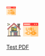 [<img src="https://raw.githubusercontent.com/tempurl/test/main/url.png" width="25" />](https://tempurl.github.io/test/)

[<img src="https://raw.githubusercontent.com/tempurl/test/main/online-lernen.png" width="40" />](https://tempurl.github.io) [<img src="https://raw.githubusercontent.com/tempurl/test/main/url.png" width="40" />](https://tempurl.github.io/test/)

[Test PDF](https://docs.google.com/viewer?url=https://https://cdn-34.anonfiles.com/p7Y7Zd2fu9/48b092eb-1624611976/test_text_file.txt)
